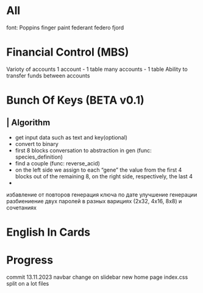 # All 
font: Poppins
finger paint
federant
federo
fjord

# Financial Control (MBS)
Varioty of accounts
	1 account - 1 table
	many accounts - 1 table 
Ability to transfer funds between accounts

# Bunch Of Keys (BETA v0.1)
## | Algorithm
- get input data such as text and key(optional)
- convert to binary
- first 8 blocks conversation to abstraction in gen (func: species_definition)
- find a couple (func: reverse_acid)
- on the left side we assign to each “gene” the value from the first 4 blocks out of the remaining 8, on the right side, respectively, the last 4
- 

избавление от повторов 
генерация ключа по дате
улучшение генерации
разбиениение двух паролей в разных варициях (2x32, 4x16, 8x8) и сочетаниях
# English In Cards
# Progress


commit 13.11.2023
navbar change on slidebar
new home page
index.css split on a lot files

